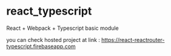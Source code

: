 # react_typescript
React + Webpack + Typescript basic module

you can check hosted project at link : https://react-reactrouter-typescript.firebaseapp.com
